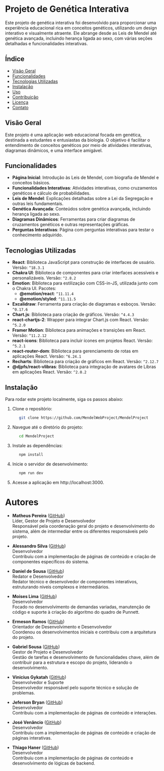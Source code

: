 # Projeto de Genética Interativa

Este projeto de genética interativa foi desenvolvido para proporcionar uma experiência educacional rica em conceitos genéticos, utilizando um design interativo e visualmente atraente. Ele abrange desde as Leis de Mendel até genética avançada, incluindo herança ligada ao sexo, com várias seções detalhadas e funcionalidades interativas.

## Índice

- [Visão Geral](#visão-geral)
- [Funcionalidades](#funcionalidades)
- [Tecnologias Utilizadas](#tecnologias-utilizadas)
- [Instalação](#instalação)
- [Uso](#uso)
- [Contribuição](#contribuição)
- [Licença](#licença)
- [Contato](#contato)

## Visão Geral

Este projeto é uma aplicação web educacional focada em genética, destinada a estudantes e entusiastas da biologia. O objetivo é facilitar o entendimento de conceitos genéticos por meio de atividades interativas, diagramas dinâmicos, e uma interface amigável.

## Funcionalidades

- **Página Inicial**: Introdução às Leis de Mendel, com biografia de Mendel e conceitos básicos.
- **Funcionalidades Interativas**: Atividades interativas, como cruzamentos genéticos e cálculo de probabilidades.
- **Leis de Mendel**: Explicações detalhadas sobre a Lei da Segregação e outras leis fundamentais.
- **Genética Avançada**: Conteúdos sobre genética avançada, incluindo herança ligada ao sexo.
- **Diagramas Dinâmicos**: Ferramentas para criar diagramas de cruzamentos genéticos e outras representações gráficas.
- **Perguntas Interativas**: Página com perguntas interativas para testar o conhecimento adquirido.
## Tecnologias Utilizadas

- **React**: Biblioteca JavaScript para construção de interfaces de usuário. Versão: `^18.3.1`
- **Chakra UI**: Biblioteca de componentes para criar interfaces acessíveis e personalizáveis. Versão: `^2.8.2`
- **Emotion**: Biblioteca para estilização com CSS-in-JS, utilizada junto com o Chakra UI. Pacotes:
  - **@emotion/react**: `^11.11.4`
  - **@emotion/styled**: `^11.11.5`
- **Excalidraw**: Ferramenta para criação de diagramas e esboços. Versão: `^0.17.6`
- **Chart.js**: Biblioteca para criação de gráficos. Versão: `^4.4.3`
- **react-chartjs-2**: Wrapper para integrar Chart.js com React. Versão: `^5.2.0`
- **Framer Motion**: Biblioteca para animações e transições em React. Versão: `^11.2.12`
- **react-icons**: Biblioteca para incluir ícones em projetos React. Versão: `^5.2.1`
- **react-router-dom**: Biblioteca para gerenciamento de rotas em aplicações React. Versão: `^6.24.1`
- **Recharts**: Biblioteca para criação de gráficos em React. Versão: `^2.12.7`
- **@djpfs/react-vlibras**: Biblioteca para integração de avatares de Libras em aplicações React. Versão: `^2.0.2`

## Instalação

Para rodar este projeto localmente, siga os passos abaixo:

1. Clone o repositório:
   ```bash
      git clone https://github.com/MendelWebProject/MendelProject
   ```
2. Navegue até o diretório do projeto:
   ```bash
      cd MendelProject
   ```
3. Instale as dependências:
   ```bash
      npm install
   ```
4. Inicie o servidor de desenvolvimento:
   ```bash
      npm run dev
   ```
5. Acesse a aplicação em http://localhost:3000.



# Autores

- **Matheus Pereira** ([GitHub](https://www.github.com/Matheus1415))  
  Líder, Gestor de Projeto e Desenvolvedor  
  Responsável pela coordenação geral do projeto e desenvolvimento do sistema, além de intermediar entre os diferentes responsáveis pelo projeto.

- **Alessandro Silva** ([GitHub](https://www.github.com/AlessandroSilvaS))  
  Desenvolvedor  
  Contribuiu com a implementação de páginas de conteúdo e criação de componentes específicos do sistema.

- **Daniel de Sousa** ([GitHub](https://www.github.com/DanielDeSousaDEV))  
  Redator e Desenvolvedor  
  Redator técnico e desenvolvedor de componentes interativos, estruturando níveis complexos e intermediários.

- **Moises Lima** ([GitHub](https://www.github.com/dev-moises-lima))  
  Desenvolvedor  
  Focado no desenvolvimento de demandas variadas, manutenção de código e suporte à criação do algoritmo do quadro de Punnett.

- **Ermeson Ramos** ([GitHub](https://www.github.com/ErmesonRamos))  
  Orientador de Desenvolvimento e Desenvolvedor  
  Coordenou os desenvolvimentos iniciais e contribuiu com a arquitetura do projeto.

- **Gabriel Sousa** ([GitHub](https://www.github.com/Gabriel-Sousa-Dev))  
  Gestor de Projeto e Desenvolvedor  
  Gestão de tarefas e desenvolvimento de funcionalidades chave, além de contribuir para a estrutura e escopo do projeto, liderando o desenvolvimento.

- **Vinicius Gykatah** ([GitHub](https://www.github.com/Gykatah))  
  Desenvolvedor e Suporte  
  Desenvolvedor responsável pelo suporte técnico e solução de problemas.

- **Jeferson Bryan** ([GitHub](https://www.github.com/JefersonBryan))  
  Desenvolvedor  
  Contribuiu com a implementação de páginas de conteúdo e interações.

- **José Venâncio** ([GitHub](https://www.github.com/JoseVenancioDev))  
  Desenvolvedor  
  Contribuiu com a implementação de páginas de conteúdo e criação de páginas interativas.

- **Thiago Haner** ([GitHub](https://www.github.com/ThiagoHaner))  
  Desenvolvedor  
  Contribuiu com a implementação de páginas de conteúdo e desenvolvimento de lógicas de backend.
